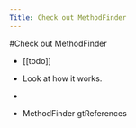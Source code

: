 ---Title: Check out MethodFinder---#Check out MethodFinder- [[todo]]- Look at how it works.- [](https://discord.com/channels/729445214812504107/736333725788274819/990814261620142090)- MethodFinder gtReferences